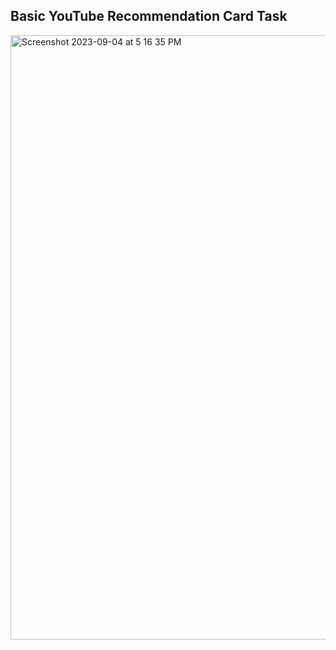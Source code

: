 ## Basic YouTube Recommendation Card Task

<img width="967" alt="Screenshot 2023-09-04 at 5 16 35 PM" src="https://github.com/Talal-94/YouTubeRecommendationCard/assets/62718764/473e1696-30bc-43e6-bce8-52f403a0c83d">
